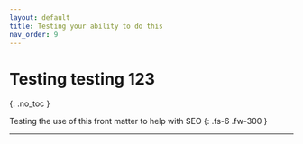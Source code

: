 ```yaml
---
layout: default
title: Testing your ability to do this
nav_order: 9
---
```


# Testing testing 123
{: .no_toc }

Testing the use of this front matter to help with SEO
{: .fs-6 .fw-300 }


---